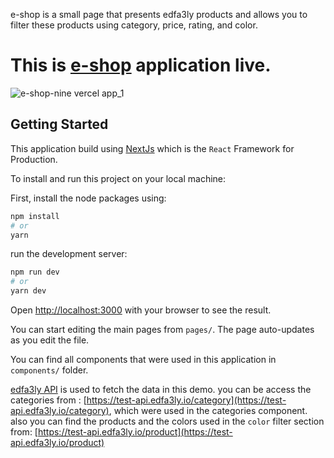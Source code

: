 e-shop is a small page that presents edfa3ly products and allows you to filter these products using category, price, rating, and color.

# This is [e-shop](https://e-shop-nine.vercel.app/) application live.
![e-shop-nine vercel app_1](https://user-images.githubusercontent.com/52051312/134806201-3d67f10e-1419-49f7-92ff-e1d94d32ccc1.png)


## Getting Started
This application build using [NextJs](https://nextjs.org/) which is the `React` Framework
for Production.

To install and run this project on your local machine:

First, install the node packages using:

```bash
npm install
# or
yarn
```

run the development server:

```bash
npm run dev
# or
yarn dev
```

Open [http://localhost:3000](http://localhost:3000) with your browser to see the result.

You can start editing the main pages from `pages/`. The page auto-updates as you edit the file.

You can find all components that were used in this application in `components/` folder.


[edfa3ly API](https://test-api.edfa3ly.io/) is used to fetch the data in this demo.
you can be access the categories from : [https://test-api.edfa3ly.io/category](https://test-api.edfa3ly.io/category), which were used in the categories component.
also you can find the products and the colors used in the `color` filter section from: [https://test-api.edfa3ly.io/product](https://test-api.edfa3ly.io/product)
